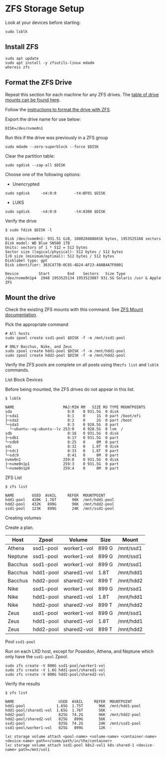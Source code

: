 # ZFS Storage Setup

Look at your devices before starting:

```shell
sudo lsblk
```

## Install ZFS

```shell
sudo apt update
sudo apt install -y zfsutils-linux mdadm
whereis zfs
```

## Format the ZFS Drive

Repeat this section for each machine for any ZFS drives. The [table of drive mounts can be found here](https://docs.google.com/spreadsheets/d/1B3QW3YYZDAb_-14d2l6ip5vvQTMkJBC1-guPpswTvM8/edit#gid=0).

Follow the [instructions to format the drive with ZFS](https://openzfs.github.io/openzfs-docs/Getting%20Started/Ubuntu/Ubuntu%2018.04%20Root%20on%20ZFS.html#step-2-disk-formatting).

Export the drive name for use below:

```shell
DISK=/dev/nvme0n1
```

Run this if the drive was previously in a ZFS group
```shell
sudo mdadm --zero-superblock --force $DISK
```

Clear the partition table:

```shell
sudo sgdisk --zap-all $DISK
```
Choose one of the following options:

- Unencrypted

```shell
sudo sgdisk     -n4:0:0        -t4:BF01 $DISK
```

- LUKS

```shell
sudo sgdisk     -n4:0:0        -t4:8300 $DISK
```

Verify the drive

```shell
$ sudo fdisk $DISK -l

Disk /dev/nvme0n1: 931.51 GiB, 1000204886016 bytes, 1953525168 sectors
Disk model: WD Blue SN580 1TB
Units: sectors of 1 * 512 = 512 bytes
Sector size (logical/physical): 512 bytes / 512 bytes
I/O size (minimum/optimal): 512 bytes / 512 bytes
Disklabel type: gpt
Disk identifier: 363C477B-0C85-4D24-AF23-A0AB4A7F8001

Device         Start        End    Sectors   Size Type
/dev/nvme0n1p4  2048 1953525134 1953523087 931.5G Solaris /usr & Apple ZFS

```
## Mount the drive

Check the existing ZFS mounts with this command. See [ZFS Mount documentation](https://docs.oracle.com/cd/E19253-01/819-5461/gamns/index.html).

Pick the appropriate command
```
# All hosts
sudo zpool create ssd1-pool $DISK -f -m /mnt/ssd1-pool

# ONLY Bacchus, Nike, and Zeus
sudo zpool create hdd1-pool $DISK -f -m /mnt/hdd1-pool
sudo zpool create hdd2-pool $DISK -f -m /mnt/hdd2-pool
```

Verify the ZFS pools are complete on all posts using the`zfs list` and `lsblk` commands.

List Block Devices

Before being mounted, the ZFS drives do not appear in this list.

```shell
$ lsblk

NAME                      MAJ:MIN RM   SIZE RO TYPE MOUNTPOINTS
sda                         8:0    0 931.5G  0 disk
├─sda1                      8:1    0     1G  0 part /boot/efi
├─sda2                      8:2    0     2G  0 part /boot
└─sda3                      8:3    0 928.5G  0 part
  └─ubuntu--vg-ubuntu--lv 253:0    0 928.5G  0 lvm  /
sdb                         8:16   0 931.5G  0 disk
├─sdb1                      8:17   0 931.5G  0 part
└─sdb9                      8:25   0     8M  0 part
sdc                         8:32   0   1.8T  0 disk
├─sdc1                      8:33   0   1.8T  0 part
└─sdc9                      8:41   0     8M  0 part
nvme0n1                   259:0    0 931.5G  0 disk
├─nvme0n1p1               259:3    0 931.5G  0 part
└─nvme0n1p9               259:4    0     8M  0 part
```

ZFS List

```shell
$ zfs list

NAME        USED  AVAIL     REFER  MOUNTPOINT
hdd1-pool   420K  1.76T       96K  /mnt/hdd1-pool
hdd2-pool   432K   899G       96K  /mnt/hdd2-pool
ssd1-pool   123K   899G       24K  /mnt/ssd1-pool
```

Creating volumes

Create a plan.

| Host    | Zpool     | Volume      | Size  | Mount     |
|---------|-----------|-------------|-------|-----------|
| Athena  | ssd1-pool | worker1-vol | 899 G | /mnt/ssd1 |
| Neptune | ssd1-pool | worker1-vol | 899 G | /mnt/ssd1 |
| Bacchus | ssd1-pool | worker1-vol | 899 G | /mnt/ssd1 |
| Bacchus | hdd1-pool | shared1-vol | 1.8T  | /mnt/hdd1 |
| Bacchus | hdd2-pool | shared2-vol | 899 T | /mnt/hdd2 |
| Nike    | ssd1-pool | worker1-vol | 899 G | /mnt/ssd1 |
| Nike    | hdd1-pool | shared1-vol | 1.8T  | /mnt/hdd1 |
| Nike    | hdd2-pool | shared2-vol | 899 T | /mnt/hdd2 |
| Zeus    | ssd1-pool | worker1-vol | 899 G | /mnt/ssd1 |
| Zeus    | hdd1-pool | shared1-vol | 1.8T  | /mnt/hdd1 |
| Zeus    | hdd2-pool | shared2-vol | 899 T | /mnt/hdd2 |

Pool `ssd1-pool`

Run on each LXD host, except for Poseidon, Athena, and Neptune which only have the `ssd1-pool` Zpool.

```shell
sudo zfs create -V 800G ssd1-pool/worker1-vol
sudo zfs create -V 1.6G hdd1-pool/shared1-vol
sudo zfs create -V 800G hdd2-pool/shared2-vol
```

Verify the results

```shell
$ zfs list

NAME                    USED  AVAIL     REFER  MOUNTPOINT
hdd1-pool              1.65G  1.75T       96K  /mnt/hdd1-pool
hdd1-pool/shared1-vol  1.65G  1.76T       56K  -
hdd2-pool               825G  74.2G       96K  /mnt/hdd2-pool
hdd2-pool/shared2-vol   825G   899G       56K  -
ssd1-pool               825G  74.2G       24K  /mnt/ssd1-pool
ssd1-pool/worker1-vol   825G   899G       12K  -
```

```shell
lxc storage volume attach <pool-name> <volume-name> <container-name> <device-name> path=</some/path/in/the/container>
lxc storage volume attach ssd1-pool k8s2-vol1 k8s-shared-1 <device-name> path=/mnt/vol1
```
